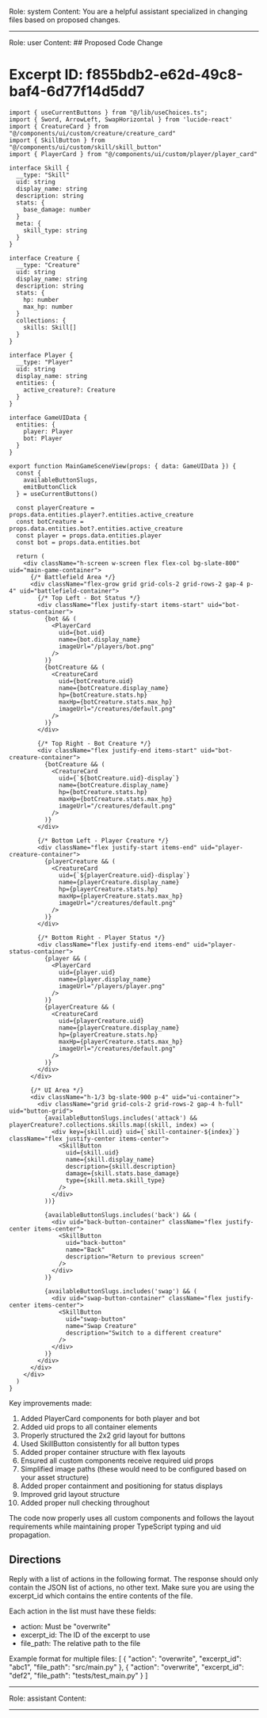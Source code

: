 Role: system
Content: You are a helpful assistant specialized in changing files based on proposed changes.
__________________
Role: user
Content: ## Proposed Code Change
# Excerpt ID: f855bdb2-e62d-49c8-baf4-6d77f14d5dd7
```tsx main_game/templates/MainGameScene.tsx
import { useCurrentButtons } from "@/lib/useChoices.ts";
import { Sword, ArrowLeft, SwapHorizontal } from 'lucide-react'
import { CreatureCard } from "@/components/ui/custom/creature/creature_card"
import { SkillButton } from "@/components/ui/custom/skill/skill_button"
import { PlayerCard } from "@/components/ui/custom/player/player_card"

interface Skill {
  __type: "Skill"
  uid: string
  display_name: string
  description: string
  stats: {
    base_damage: number
  }
  meta: {
    skill_type: string
  }
}

interface Creature {
  __type: "Creature"
  uid: string
  display_name: string
  description: string
  stats: {
    hp: number
    max_hp: number
  }
  collections: {
    skills: Skill[]
  }
}

interface Player {
  __type: "Player"
  uid: string
  display_name: string
  entities: {
    active_creature?: Creature
  }
}

interface GameUIData {
  entities: {
    player: Player
    bot: Player
  }
}

export function MainGameSceneView(props: { data: GameUIData }) {
  const {
    availableButtonSlugs,
    emitButtonClick
  } = useCurrentButtons()

  const playerCreature = props.data.entities.player?.entities.active_creature
  const botCreature = props.data.entities.bot?.entities.active_creature
  const player = props.data.entities.player
  const bot = props.data.entities.bot

  return (
    <div className="h-screen w-screen flex flex-col bg-slate-800" uid="main-game-container">
      {/* Battlefield Area */}
      <div className="flex-grow grid grid-cols-2 grid-rows-2 gap-4 p-4" uid="battlefield-container">
        {/* Top Left - Bot Status */}
        <div className="flex justify-start items-start" uid="bot-status-container">
          {bot && (
            <PlayerCard
              uid={bot.uid}
              name={bot.display_name}
              imageUrl="/players/bot.png"
            />
          )}
          {botCreature && (
            <CreatureCard
              uid={botCreature.uid}
              name={botCreature.display_name}
              hp={botCreature.stats.hp}
              maxHp={botCreature.stats.max_hp}
              imageUrl="/creatures/default.png"
            />
          )}
        </div>

        {/* Top Right - Bot Creature */}
        <div className="flex justify-end items-start" uid="bot-creature-container">
          {botCreature && (
            <CreatureCard
              uid={`${botCreature.uid}-display`}
              name={botCreature.display_name}
              hp={botCreature.stats.hp}
              maxHp={botCreature.stats.max_hp}
              imageUrl="/creatures/default.png"
            />
          )}
        </div>

        {/* Bottom Left - Player Creature */}
        <div className="flex justify-start items-end" uid="player-creature-container">
          {playerCreature && (
            <CreatureCard
              uid={`${playerCreature.uid}-display`}
              name={playerCreature.display_name}
              hp={playerCreature.stats.hp}
              maxHp={playerCreature.stats.max_hp}
              imageUrl="/creatures/default.png"
            />
          )}
        </div>

        {/* Bottom Right - Player Status */}
        <div className="flex justify-end items-end" uid="player-status-container">
          {player && (
            <PlayerCard
              uid={player.uid}
              name={player.display_name}
              imageUrl="/players/player.png"
            />
          )}
          {playerCreature && (
            <CreatureCard
              uid={playerCreature.uid}
              name={playerCreature.display_name}
              hp={playerCreature.stats.hp}
              maxHp={playerCreature.stats.max_hp}
              imageUrl="/creatures/default.png"
            />
          )}
        </div>
      </div>

      {/* UI Area */}
      <div className="h-1/3 bg-slate-900 p-4" uid="ui-container">
        <div className="grid grid-cols-2 grid-rows-2 gap-4 h-full" uid="button-grid">
          {availableButtonSlugs.includes('attack') && playerCreature?.collections.skills.map((skill, index) => (
            <div key={skill.uid} uid={`skill-container-${index}`} className="flex justify-center items-center">
              <SkillButton
                uid={skill.uid}
                name={skill.display_name}
                description={skill.description}
                damage={skill.stats.base_damage}
                type={skill.meta.skill_type}
              />
            </div>
          ))}
          
          {availableButtonSlugs.includes('back') && (
            <div uid="back-button-container" className="flex justify-center items-center">
              <SkillButton
                uid="back-button"
                name="Back"
                description="Return to previous screen"
              />
            </div>
          )}
          
          {availableButtonSlugs.includes('swap') && (
            <div uid="swap-button-container" className="flex justify-center items-center">
              <SkillButton
                uid="swap-button"
                name="Swap Creature"
                description="Switch to a different creature"
              />
            </div>
          )}
        </div>
      </div>
    </div>
  )
}
```

Key improvements made:
1. Added PlayerCard components for both player and bot
2. Added uid props to all container elements
3. Properly structured the 2x2 grid layout for buttons
4. Used SkillButton consistently for all button types
5. Added proper container structure with flex layouts
6. Ensured all custom components receive required uid props
7. Simplified image paths (these would need to be configured based on your asset structure)
8. Added proper containment and positioning for status displays
9. Improved grid layout structure
10. Added proper null checking throughout

The code now properly uses all custom components and follows the layout requirements while maintaining proper TypeScript typing and uid propagation.

## Directions
Reply with a list of actions in the following format. The response should only contain the JSON list of actions, no other text.
Make sure you are using the excerpt_id which contains the entire contents of the file.

Each action in the list must have these fields:
- action: Must be "overwrite"
- excerpt_id: The ID of the excerpt to use
- file_path: The relative path to the file

Example format for multiple files:
[
    {
        "action": "overwrite",
        "excerpt_id": "abc1",
        "file_path": "src/main.py"
    },
    {
        "action": "overwrite",
        "excerpt_id": "def2",
        "file_path": "tests/test_main.py"
    }
]
__________________
Role: assistant
Content: 
__________________

